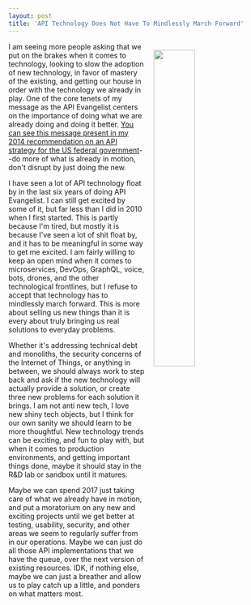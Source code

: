 ```yaml
---
layout: post
title: 'API Technology Does Not Have To Mindlessly March Forward'
---
```

<p><img style="padding: 15px;" src="https://s3.amazonaws.com/kinlane-productions/bw-icons/bw-marching-shouting.png" alt="" width="40%" align="right" /></p>
<p>I am seeing more people asking that we put on the brakes when it comes to technology, looking to slow the adoption of new technology, in favor of mastery of the existing, and getting our house in order with the technology we already in play. One of the core tenets of my message as the API Evangelist centers on the importance of doing what we are already doing&nbsp;and doing it better. <a href="https://www.govfresh.com/2014/01/next-us-government-api-strategy/">You can see this message present in my 2014 recommendation on an API strategy for the US federal government</a>--do more of what is already in motion, don't disrupt by just doing the new.</p>
<p>I have seen a lot of API technology float by in the last six years of doing API Evangelist. I can still get excited by some of it, but far less than I did in 2010 when I first started. This is partly because I'm tired, but mostly it is because I've seen a lot of shit float by, and it has to be meaningful in some way to get me excited. I am fairly willing to keep an open mind when it comes to microservices, DevOps, GraphQL, voice, bots, drones, and the other technological frontlines, but I refuse to accept that technology has to mindlessly march forward. This is more about selling us new things than it is every about truly bringing us real solutions to everyday problems.</p>
<p>Whether it's addressing technical debt and monoliths, the security concerns of the Internet of Things, or anything in between, we should always work to step back and ask if the new technology will actually provide a solution, or create three new problems for each solution it brings. I am not anti new tech, I love new shiny tech objects, but I think for our own sanity we should learn to be more thoughtful. New technology trends can be exciting, and fun to play with, but when it comes to production environments, and getting important things done, maybe it should stay in the R&amp;D lab or sandbox until it matures.</p>
<p>Maybe we can spend 2017 just taking care of what we already have in motion, and put a moratorium on any new and exciting projects until we get better at testing, usability, security, and other areas we seem to regularly suffer from in our operations. Maybe we can just do all those API implementations that we have the queue, over the next version of existing resources. IDK, if nothing else, maybe we can just a breather and allow us to play catch up a little, and ponders on what matters most.</p>